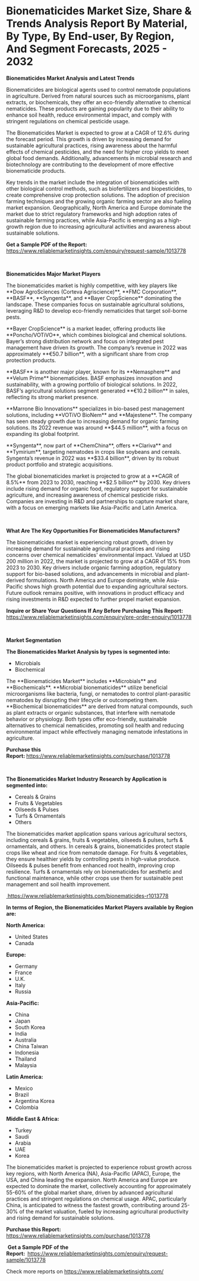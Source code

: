 <p><h1>Bionematicides Market Size, Share & Trends Analysis Report By Material, By Type, By End-user, By Region, And Segment Forecasts, 2025 - 2032</h1></p><p><strong>Bionematicides Market Analysis and Latest Trends</strong></p>
<p><p>Bionematicides are biological agents used to control nematode populations in agriculture. Derived from natural sources such as microorganisms, plant extracts, or biochemicals, they offer an eco-friendly alternative to chemical nematicides. These products are gaining popularity due to their ability to enhance soil health, reduce environmental impact, and comply with stringent regulations on chemical pesticide usage.</p><p>The Bionematicides Market is expected to grow at a CAGR of 12.6% during the forecast period. This growth is driven by increasing demand for sustainable agricultural practices, rising awareness about the harmful effects of chemical pesticides, and the need for higher crop yields to meet global food demands. Additionally, advancements in microbial research and biotechnology are contributing to the development of more effective bionematicide products.</p><p>Key trends in the market include the integration of bionematicides with other biological control methods, such as biofertilizers and biopesticides, to create comprehensive crop protection solutions. The adoption of precision farming techniques and the growing organic farming sector are also fueling market expansion. Geographically, North America and Europe dominate the market due to strict regulatory frameworks and high adoption rates of sustainable farming practices, while Asia-Pacific is emerging as a high-growth region due to increasing agricultural activities and awareness about sustainable solutions.</p></p>
<p><strong>Get a Sample PDF of the Report:&nbsp;</strong> <a href="https://www.reliablemarketinsights.com/enquiry/request-sample/1013778?utm_campaign=2180&utm_medium=2&utm_source=Github&utm_content=ia&utm_term=30012025&utm_id=bionematicides">https://www.reliablemarketinsights.com/enquiry/request-sample/1013778</a></p>
<p>&nbsp;</p>
<p><strong>Bionematicides Major Market Players</strong></p>
<p><p>The bionematicides market is highly competitive, with key players like **Dow AgroSciences (Corteva Agriscience)**, **FMC Corporation**, **BASF**, **Syngenta**, and **Bayer CropScience** dominating the landscape. These companies focus on sustainable agricultural solutions, leveraging R&D to develop eco-friendly nematicides that target soil-borne pests.</p><p>**Bayer CropScience** is a market leader, offering products like **Poncho/VOTiVO**, which combines biological and chemical solutions. Bayer’s strong distribution network and focus on integrated pest management have driven its growth. The company’s revenue in 2022 was approximately **€50.7 billion**, with a significant share from crop protection products.</p><p>**BASF** is another major player, known for its **Nemasphere** and **Velum Prime** bionematicides. BASF emphasizes innovation and sustainability, with a growing portfolio of biological solutions. In 2022, BASF’s agricultural solutions segment generated **€10.2 billion** in sales, reflecting its strong market presence.</p><p>**Marrone Bio Innovations** specializes in bio-based pest management solutions, including **VOTiVO BioNem** and **Majestene**. The company has seen steady growth due to increasing demand for organic farming solutions. Its 2022 revenue was around **$44.5 million**, with a focus on expanding its global footprint.</p><p>**Syngenta**, now part of **ChemChina**, offers **Clariva** and **Tymirium**, targeting nematodes in crops like soybeans and cereals. Syngenta’s revenue in 2022 was **$33.4 billion**, driven by its robust product portfolio and strategic acquisitions.</p><p>The global bionematicides market is projected to grow at a **CAGR of 8.5%** from 2023 to 2030, reaching **$2.5 billion** by 2030. Key drivers include rising demand for organic food, regulatory support for sustainable agriculture, and increasing awareness of chemical pesticide risks. Companies are investing in R&D and partnerships to capture market share, with a focus on emerging markets like Asia-Pacific and Latin America.</p></p>
<p>&nbsp;</p>
<p><strong>What Are The Key Opportunities For Bionematicides Manufacturers?</strong></p>
<p><p>The bionematicides market is experiencing robust growth, driven by increasing demand for sustainable agricultural practices and rising concerns over chemical nematicides' environmental impact. Valued at USD 200 million in 2022, the market is projected to grow at a CAGR of 15% from 2023 to 2030. Key drivers include organic farming adoption, regulatory support for bio-based solutions, and advancements in microbial and plant-derived formulations. North America and Europe dominate, while Asia-Pacific shows high growth potential due to expanding agricultural sectors. Future outlook remains positive, with innovations in product efficacy and rising investments in R&D expected to further propel market expansion.</p></p>
<p><strong>Inquire or Share Your Questions If Any Before Purchasing This Report:</strong> <a href="https://www.reliablemarketinsights.com/enquiry/pre-order-enquiry/1013778?utm_campaign=2180&utm_medium=2&utm_source=Github&utm_content=ia&utm_term=30012025&utm_id=bionematicides">https://www.reliablemarketinsights.com/enquiry/pre-order-enquiry/1013778</a></p>
<p>&nbsp;</p>
<p><strong>Market Segmentation</strong></p>
<p><strong>The Bionematicides Market Analysis by types is segmented into:</strong></p>
<p><ul><li>Microbials</li><li>Biochemical</li></ul></p>
<p><p>The **Bionematicides Market** includes **Microbials** and **Biochemicals**. **Microbial bionematicides** utilize beneficial microorganisms like bacteria, fungi, or nematodes to control plant-parasitic nematodes by disrupting their lifecycle or outcompeting them. **Biochemical bionematicides** are derived from natural compounds, such as plant extracts or organic substances, that interfere with nematode behavior or physiology. Both types offer eco-friendly, sustainable alternatives to chemical nematicides, promoting soil health and reducing environmental impact while effectively managing nematode infestations in agriculture.</p></p>
<p><strong>Purchase this Report:&nbsp;</strong><a href="https://www.reliablemarketinsights.com/purchase/1013778?utm_campaign=2180&utm_medium=2&utm_source=Github&utm_content=ia&utm_term=30012025&utm_id=bionematicides">https://www.reliablemarketinsights.com/purchase/1013778</a></p>
<p>&nbsp;</p>
<p><strong>The Bionematicides Market Industry Research by Application is segmented into:</strong></p>
<p><ul><li>Cereals & Grains</li><li>Fruits & Vegetables</li><li>Oilseeds & Pulses</li><li>Turfs & Ornamentals</li><li>Others</li></ul></p>
<p><p>The bionematicides market application spans various agricultural sectors, including cereals & grains, fruits & vegetables, oilseeds & pulses, turfs & ornamentals, and others. In cereals & grains, bionematicides protect staple crops like wheat and rice from nematode damage. For fruits & vegetables, they ensure healthier yields by controlling pests in high-value produce. Oilseeds & pulses benefit from enhanced root health, improving crop resilience. Turfs & ornamentals rely on bionematicides for aesthetic and functional maintenance, while other crops use them for sustainable pest management and soil health improvement.</p></p>
<p><a href="https://www.reliablemarketinsights.com/bionematicides-r1013778?utm_campaign=2180&utm_medium=2&utm_source=Github&utm_content=ia&utm_term=30012025&utm_id=bionematicides">&nbsp;https://www.reliablemarketinsights.com/bionematicides-r1013778</a></p>
<p><strong>In terms of Region, the Bionematicides Market Players available by Region are:</strong></p>
<p>
    <p> <strong> North America: </strong>
        <ul>
            <li>United States</li>
            <li>Canada</li>
        </ul>
        </p> 
    <p> <strong> Europe: </strong>
        <ul>
            <li>Germany</li>
            <li>France</li>
            <li>U.K.</li>
            <li>Italy</li>
            <li>Russia</li>
        </ul>
        </p> 
    <p> <strong> Asia-Pacific: </strong>
        <ul>
            <li>China</li>
            <li>Japan</li>
            <li>South Korea</li>
            <li>India</li>
            <li>Australia</li>
            <li>China Taiwan</li>
            <li>Indonesia</li>
            <li>Thailand</li>
            <li>Malaysia</li>
        </ul>
        </p> 
    <p> <strong> Latin America: </strong>
        <ul>
            <li>Mexico</li>
            <li>Brazil</li>
            <li>Argentina Korea</li>
            <li>Colombia</li>
        </ul>
        </p> 
    <p> <strong> Middle East & Africa: </strong>
        <ul>
            <li>Turkey</li>
            <li>Saudi</li>
            <li>Arabia</li>
            <li>UAE</li>
            <li>Korea</li>
        </ul>
    </p>
    </p>
<p><p>The bionematicides market is projected to experience robust growth across key regions, with North America (NA), Asia-Pacific (APAC), Europe, the USA, and China leading the expansion. North America and Europe are expected to dominate the market, collectively accounting for approximately 55-60% of the global market share, driven by advanced agricultural practices and stringent regulations on chemical usage. APAC, particularly China, is anticipated to witness the fastest growth, contributing around 25-30% of the market valuation, fueled by increasing agricultural productivity and rising demand for sustainable solutions.</p></p>
<p><strong>Purchase this Report: </strong><a href="https://www.reliablemarketinsights.com/purchase/1013778?utm_campaign=2180&utm_medium=2&utm_source=Github&utm_content=ia&utm_term=30012025&utm_id=bionematicides">https://www.reliablemarketinsights.com/purchase/1013778</a></p>
<p>&nbsp;<strong>Get a Sample PDF of the Report:&nbsp;&nbsp;</strong><a href="https://www.reliablemarketinsights.com/enquiry/request-sample/1013778?utm_campaign=2180&utm_medium=2&utm_source=Github&utm_content=ia&utm_term=30012025&utm_id=bionematicides">https://www.reliablemarketinsights.com/enquiry/request-sample/1013778</a></p>
<p><strong></strong></p>
<p>Check more reports on <a href="https://www.reliablemarketinsights.com/?utm_campaign=2180&utm_medium=2&utm_source=Github&utm_content=ia&utm_term=30012025&utm_id=bionematicides">https://www.reliablemarketinsights.com/</a></p>